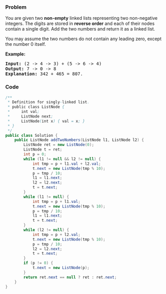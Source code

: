 ### Problem
<p>You are given two <b>non-empty</b> linked lists representing two non-negative integers. The digits are stored in <b>reverse order</b> and each of their nodes contain a single digit. Add the two numbers and return it as a linked list.</p>

<p>You may assume the two numbers do not contain any leading zero, except the number 0 itself.</p>

<p><b>Example:</b></p>

<pre>
<b>Input:</b> (2 -&gt; 4 -&gt; 3) + (5 -&gt; 6 -&gt; 4)
<b>Output:</b> 7 -&gt; 0 -&gt; 8
<b>Explanation:</b> 342 + 465 = 807.
</pre>


### Code
```java
/**
 * Definition for singly-linked list.
 * public class ListNode {
 *     int val;
 *     ListNode next;
 *     ListNode(int x) { val = x; }
 * }
 */
public class Solution {
    public ListNode addTwoNumbers(ListNode l1, ListNode l2) {
        ListNode ret = new ListNode(0);
        ListNode t = ret;
        int p = 0;
        while (l1 != null && l2 != null) {
            int tmp = p + l1.val + l2.val;
            t.next = new ListNode(tmp % 10);
            p = tmp / 10;
            l1 = l1.next;
            l2 = l2.next;
            t = t.next;
        }
        while (l1 != null) {
            int tmp = p + l1.val;
            t.next = new ListNode(tmp % 10);
            p = tmp / 10;
            l1 = l1.next;
            t = t.next;
        }
        while (l2 != null) {
            int tmp = p + l2.val;
            t.next = new ListNode(tmp % 10);
            p = tmp / 10;
            l2 = l2.next;
            t = t.next;
        }
        if (p != 0) {
            t.next = new ListNode(p);
        }
        return ret.next == null ? ret : ret.next;
    }
}
```
